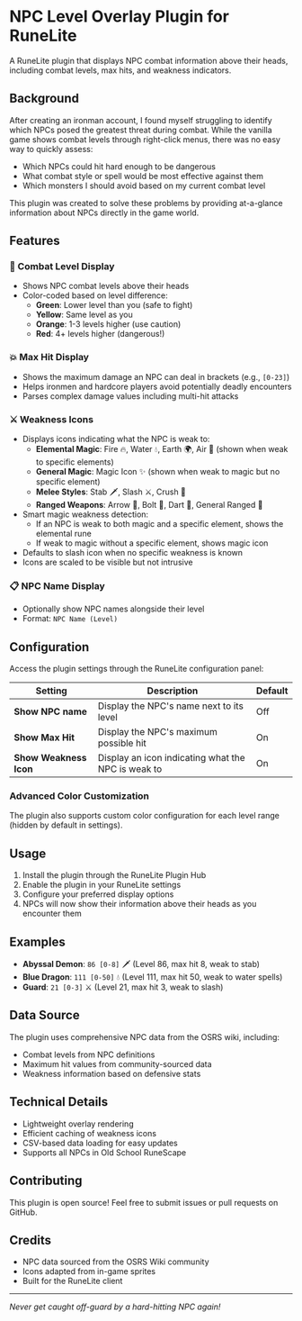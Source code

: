 # NPC Level Overlay Plugin for RuneLite

A RuneLite plugin that displays NPC combat information above their heads, including combat levels, max hits, and weakness indicators.

## Background

After creating an ironman account, I found myself struggling to identify which NPCs posed the greatest threat during combat. While the vanilla game shows combat levels through right-click menus, there was no easy way to quickly assess:
- Which NPCs could hit hard enough to be dangerous
- What combat style or spell would be most effective against them
- Which monsters I should avoid based on my current combat level

This plugin was created to solve these problems by providing at-a-glance information about NPCs directly in the game world.

## Features

### 🎯 Combat Level Display
- Shows NPC combat levels above their heads
- Color-coded based on level difference:
  - **Green**: Lower level than you (safe to fight)
  - **Yellow**: Same level as you
  - **Orange**: 1-3 levels higher (use caution)
  - **Red**: 4+ levels higher (dangerous!)

### 💥 Max Hit Display
- Shows the maximum damage an NPC can deal in brackets (e.g., `[0-23]`)
- Helps ironmen and hardcore players avoid potentially deadly encounters
- Parses complex damage values including multi-hit attacks

### ⚔️ Weakness Icons
- Displays icons indicating what the NPC is weak to:
  - **Elemental Magic**: Fire 🔥, Water 💧, Earth 🌍, Air 💨 (shown when weak to specific elements)
  - **General Magic**: Magic Icon ✨ (shown when weak to magic but no specific element)
  - **Melee Styles**: Stab 🗡️, Slash ⚔️, Crush 🔨
  - **Ranged Weapons**: Arrow 🏹, Bolt 🎯, Dart 📍, General Ranged 🏹
- Smart magic weakness detection:
  - If an NPC is weak to both magic and a specific element, shows the elemental rune
  - If weak to magic without a specific element, shows magic icon
- Defaults to slash icon when no specific weakness is known
- Icons are scaled to be visible but not intrusive

### 📋 NPC Name Display
- Optionally show NPC names alongside their level
- Format: `NPC Name (Level)`

## Configuration

Access the plugin settings through the RuneLite configuration panel:

| Setting | Description | Default |
|---------|-------------|---------|
| **Show NPC name** | Display the NPC's name next to its level | Off |
| **Show Max Hit** | Display the NPC's maximum possible hit | On |
| **Show Weakness Icon** | Display an icon indicating what the NPC is weak to | On |

### Advanced Color Customization
The plugin also supports custom color configuration for each level range (hidden by default in settings).

## Usage

1. Install the plugin through the RuneLite Plugin Hub
2. Enable the plugin in your RuneLite settings
3. Configure your preferred display options
4. NPCs will now show their information above their heads as you encounter them

## Examples

- **Abyssal Demon**: `86 [0-8]` 🗡️ (Level 86, max hit 8, weak to stab)
- **Blue Dragon**: `111 [0-50]` 💧 (Level 111, max hit 50, weak to water spells)
- **Guard**: `21 [0-3]` ⚔️ (Level 21, max hit 3, weak to slash)

## Data Source

The plugin uses comprehensive NPC data from the OSRS wiki, including:
- Combat levels from NPC definitions
- Maximum hit values from community-sourced data
- Weakness information based on defensive stats

## Technical Details

- Lightweight overlay rendering
- Efficient caching of weakness icons
- CSV-based data loading for easy updates
- Supports all NPCs in Old School RuneScape

## Contributing

This plugin is open source! Feel free to submit issues or pull requests on GitHub.

## Credits

- NPC data sourced from the OSRS Wiki community
- Icons adapted from in-game sprites
- Built for the RuneLite client

---

*Never get caught off-guard by a hard-hitting NPC again!*